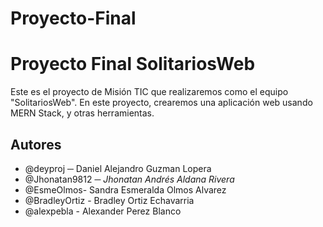 
# Proyecto-Final

# Proyecto Final SolitariosWeb

Este es el proyecto de Misión TIC que realizaremos como el equipo "SolitariosWeb". En este proyecto, crearemos una aplicación web usando  MERN Stack, y otras herramientas.

## Autores

- @deyproj ─ Daniel Alejandro Guzman Lopera
- @Jhonatan9812 ─ *Jhonatan Andrés Aldana Rivera*
- @EsmeOlmos- Sandra Esmeralda Olmos Alvarez
- @BradleyOrtiz - Bradley Ortiz Echavarria
- @alexpebla - Alexander Perez Blanco